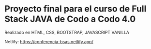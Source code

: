 # Proyecto final para el curso de Full Stack JAVA de Codo a Codo 4.0

Realizado en HTML, CSS, BOOTSTRAP, JAVASCRIPT VANILLA

Netlify: https://conferencia-bsas.netlify.app/
